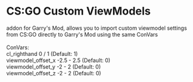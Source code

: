 # CS:GO Custom ViewModels
addon for Garry's Mod, allows you to import custom viewmodel settings from CS:GO directly to Garry's Mod using the same ConVars<br/><br/>
ConVars:<br/>
cl_righthand 0 / 1 (Default: 1)<br/>
viewmodel_offset_x -2.5 - 2.5 (Default: 0)<br/>
viewmodel_offset_y -2 - 2 (Default: 0)<br/>
viewmodel_offset_z -2 - 2 (Default: 0)
